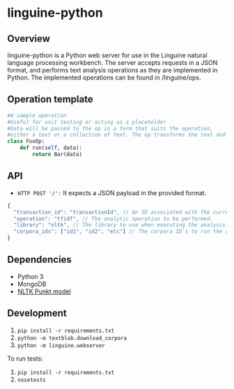 linguine-python
===============
## Overview
linguine-python is a Python web server for use in the Linguine natural language processing workbench. The server accepts requests in a JSON format, and performs text analysis operations as they are implemented in Python. 
The implemented operations can be found in /linguine/ops.

## Operation template

```python
#A sample operation
#Useful for unit testing or acting as a placeholder
#Data will be passed to the op in a form that suits the operation,
#either a text or a collection of text. The op transforms the text and returns an output.
class FooOp:
	def run(self, data):
		return Bar(data)
```
## API

- `HTTP POST '/':` It expects a JSON payload in the provided format.
```javascript
{
  "transaction_id": "transactionId", // An ID associated with the current request.
  "operation": "tfidf", // The analytic operation to be performed.
  "library": "nltk", // The library to use when executing the analysis.
  "corpora_ids": ["id1", "id2", "etc"] // The corpora ID's to run the analysis on.
}
```

## Dependencies

* Python 3
* MongoDB
* [NLTK Punkt model](http://stackoverflow.com/questions/4867197/failed-loading-english-pickle-with-nltk-data-load)

## Development

1. `pip install -r requirements.txt`
2. `python -m textblob.download_corpora`
3. `python -m linguine.webserver`

To run tests:

1. `pip install -r requirements.txt`
2. `nosetests`
